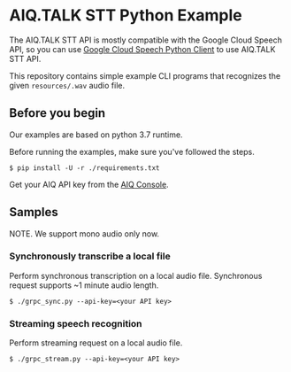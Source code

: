 # AIQ.TALK STT Python Example

The AIQ.TALK STT API is mostly compatible with the Google Cloud Speech API,
so you can use
[Google Cloud Speech Python Client](https://github.com/googleapis/python-speech)
to use AIQ.TALK STT API.

This repository contains simple example CLI programs that recognizes the given
`resources/.wav` audio file.

## Before you begin

Our examples are based on python 3.7 runtime.

Before running the examples, make sure you've followed the steps.

```shell
$ pip install -U -r ./requirements.txt
```

Get your AIQ API key from the
[AIQ Console](https://aiq.skelterlabs.com/console).

## Samples

NOTE. We support mono audio only now.

### Synchronously transcribe a local file

Perform synchronous transcription on a local audio file.
Synchronous request supports ~1 minute audio length.

```shell
$ ./grpc_sync.py --api-key=<your API key>
```

### Streaming speech recognition

Perform streaming request on a local audio file.

```shell
$ ./grpc_stream.py --api-key=<your API key>
```
